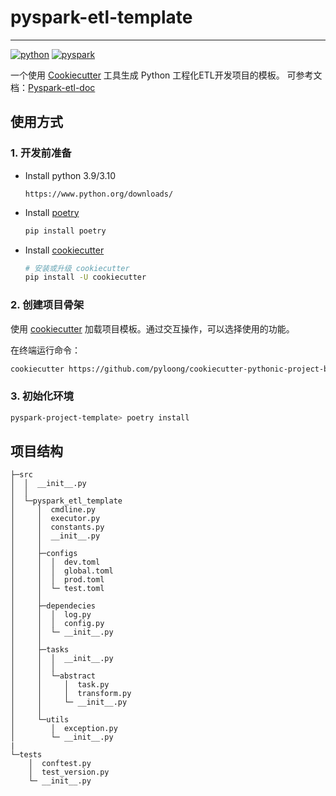 # pyspark-etl-template

---

[![python](https://img.shields.io/badge/python-3.10-blue)](https://www.python.org/)
[![pyspark](https://img.shields.io/badge/pyspark-3.3.0-brightgreen)](https://spark.apache.org/docs/latest/api/python/)

一个使用 [Cookiecutter](https://github.com/cookiecutter/cookiecutter) 工具生成 Python 工程化ETL开发项目的模板。
可参考文档：[Pyspark-etl-doc](https://pyloong.github.io/pythonic-project-guidelines/bigdata/basis/init/)

## 使用方式

### 1. 开发前准备

- Install python 3.9/3.10

    ```angular2html
    https://www.python.org/downloads/
    ```

- Install [poetry](https://python-poetry.org/docs/)

    ```bash
    pip install poetry
    ```

- Install [cookiecutter](https://github.com/cookiecutter/cookiecutter)

    ```bash
    # 安装或升级 cookiecutter
    pip install -U cookiecutter
    ```

### 2. 创建项目骨架

使用 [cookiecutter](https://github.com/cookiecutter/cookiecutter) 加载项目模板。通过交互操作，可以选择使用的功能。

在终端运行命令：

```bash
cookiecutter https://github.com/pyloong/cookiecutter-pythonic-project-bigdata-etl
```

### 3. 初始化环境

```bash
pyspark-project-template> poetry install
```

## 项目结构

```angular2html
├─src
│  │  __init__.py
│  │
│  └─pyspark_etl_template
│     │  cmdline.py
│     │  executor.py
│     │  constants.py
│     │  __init__.py
│     │
│     ├─configs
│     │  │  dev.toml
│     │  │  global.toml
│     │  │  prod.toml
│     │  └─ test.toml
│     │
│     ├─dependecies
│     │  │  log.py
│     │  │  config.py
│     │  └─ __init__.py
│     │
│     ├─tasks
│     │  │  __init__.py
│     │  │
│     │  └─abstract
│     │     │  task.py
│     │     │  transform.py
│     │     └─ __init__.py
│     │
│     └─utils
│        │  exception.py
│        └─ __init__.py
|
└─tests
    │  conftest.py
    │  test_version.py
    └─ __init__.py
```
